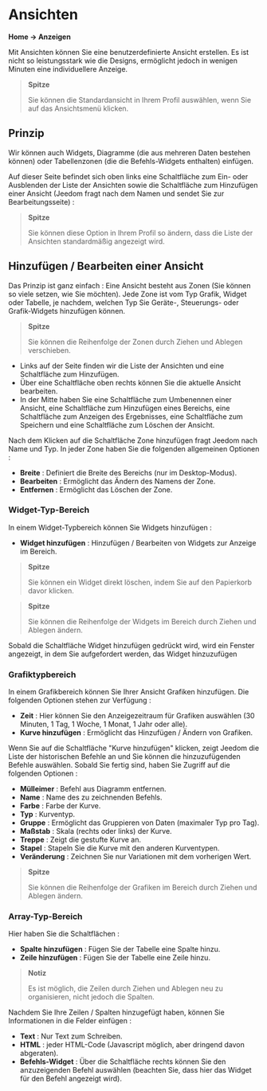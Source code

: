 # Ansichten
**Home → Anzeigen**

Mit Ansichten können Sie eine benutzerdefinierte Ansicht erstellen.
Es ist nicht so leistungsstark wie die Designs, ermöglicht jedoch in wenigen Minuten eine individuellere Anzeige.

> **Spitze**
>
> Sie können die Standardansicht in Ihrem Profil auswählen, wenn Sie auf das Ansichtsmenü klicken.

## Prinzip

Wir können auch Widgets, Diagramme (die aus mehreren Daten bestehen können) oder Tabellenzonen (die die Befehls-Widgets enthalten) einfügen.

Auf dieser Seite befindet sich oben links eine Schaltfläche zum Ein- oder Ausblenden der Liste der Ansichten sowie die Schaltfläche zum Hinzufügen einer Ansicht (Jeedom fragt nach dem Namen und sendet Sie zur Bearbeitungsseite) :

> **Spitze**
>
> Sie können diese Option in Ihrem Profil so ändern, dass die Liste der Ansichten standardmäßig angezeigt wird.

## Hinzufügen / Bearbeiten einer Ansicht

Das Prinzip ist ganz einfach : Eine Ansicht besteht aus Zonen (Sie können so viele setzen, wie Sie möchten). Jede Zone ist vom Typ Grafik, Widget oder Tabelle, je nachdem, welchen Typ Sie Geräte-, Steuerungs- oder Grafik-Widgets hinzufügen können.

> **Spitze**
>
> Sie können die Reihenfolge der Zonen durch Ziehen und Ablegen verschieben.

- Links auf der Seite finden wir die Liste der Ansichten und eine Schaltfläche zum Hinzufügen.
- Über eine Schaltfläche oben rechts können Sie die aktuelle Ansicht bearbeiten.
- In der Mitte haben Sie eine Schaltfläche zum Umbenennen einer Ansicht, eine Schaltfläche zum Hinzufügen eines Bereichs, eine Schaltfläche zum Anzeigen des Ergebnisses, eine Schaltfläche zum Speichern und eine Schaltfläche zum Löschen der Ansicht.

Nach dem Klicken auf die Schaltfläche Zone hinzufügen fragt Jeedom nach Name und Typ.
In jeder Zone haben Sie die folgenden allgemeinen Optionen :

- **Breite** : Definiert die Breite des Bereichs (nur im Desktop-Modus).
- **Bearbeiten** : Ermöglicht das Ändern des Namens der Zone.
- **Entfernen** : Ermöglicht das Löschen der Zone.

### Widget-Typ-Bereich

In einem Widget-Typbereich können Sie Widgets hinzufügen :

- **Widget hinzufügen** : Hinzufügen / Bearbeiten von Widgets zur Anzeige im Bereich.

> **Spitze**
>
> Sie können ein Widget direkt löschen, indem Sie auf den Papierkorb davor klicken.

> **Spitze**
>
> Sie können die Reihenfolge der Widgets im Bereich durch Ziehen und Ablegen ändern.

Sobald die Schaltfläche Widget hinzufügen gedrückt wird, wird ein Fenster angezeigt, in dem Sie aufgefordert werden, das Widget hinzuzufügen

### Grafiktypbereich

In einem Grafikbereich können Sie Ihrer Ansicht Grafiken hinzufügen. Die folgenden Optionen stehen zur Verfügung :

- **Zeit** : Hier können Sie den Anzeigezeitraum für Grafiken auswählen (30 Minuten, 1 Tag, 1 Woche, 1 Monat, 1 Jahr oder alle).
- **Kurve hinzufügen** : Ermöglicht das Hinzufügen / Ändern von Grafiken.

Wenn Sie auf die Schaltfläche &quot;Kurve hinzufügen&quot; klicken, zeigt Jeedom die Liste der historischen Befehle an und Sie können die hinzuzufügenden Befehle auswählen. Sobald Sie fertig sind, haben Sie Zugriff auf die folgenden Optionen :

- **Mülleimer** : Befehl aus Diagramm entfernen.
- **Name** : Name des zu zeichnenden Befehls.
- **Farbe** : Farbe der Kurve.
- **Typ** : Kurventyp.
- **Gruppe** : Ermöglicht das Gruppieren von Daten (maximaler Typ pro Tag).
- **Maßstab** : Skala (rechts oder links) der Kurve.
- **Treppe** : Zeigt die gestufte Kurve an.
- **Stapel** : Stapeln Sie die Kurve mit den anderen Kurventypen.
- **Veränderung** : Zeichnen Sie nur Variationen mit dem vorherigen Wert.

> **Spitze**
>
> Sie können die Reihenfolge der Grafiken im Bereich durch Ziehen und Ablegen ändern.

### Array-Typ-Bereich

Hier haben Sie die Schaltflächen :

- **Spalte hinzufügen** : Fügen Sie der Tabelle eine Spalte hinzu.
- **Zeile hinzufügen** : Fügen Sie der Tabelle eine Zeile hinzu.

> **Notiz**
>
> Es ist möglich, die Zeilen durch Ziehen und Ablegen neu zu organisieren, nicht jedoch die Spalten.

Nachdem Sie Ihre Zeilen / Spalten hinzugefügt haben, können Sie Informationen in die Felder einfügen :

- **Text** : Nur Text zum Schreiben.
- **HTML** : jeder HTML-Code (Javascript möglich, aber dringend davon abgeraten).
- **Befehls-Widget** : Über die Schaltfläche rechts können Sie den anzuzeigenden Befehl auswählen (beachten Sie, dass hier das Widget für den Befehl angezeigt wird).


